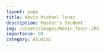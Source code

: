 ```yaml
---
layout: page
title: Kevin Michael Toner
description: Master's Student
img: /assets/images/Kevin_Toner.JPG
importance: 99
category: Alumini
---
```

